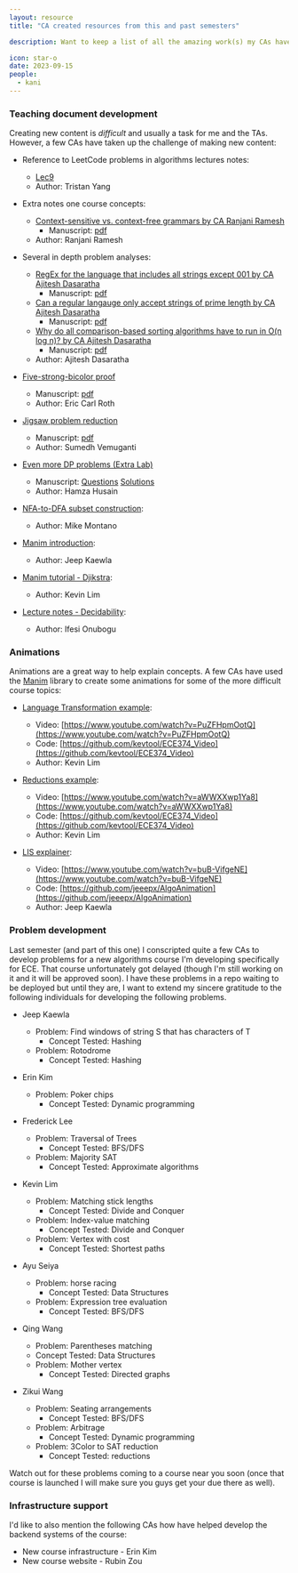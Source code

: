 ```yaml
---
layout: resource
title: "CA created resources from this and past semesters"

description: Want to keep a list of all the amazing work(s) my CAs have have. Some are published here. Some are in reserves  

icon: star-o
date: 2023-09-15
people:
  - kani
---
```


### Teaching document development

Creating new content is *difficult* and usually a task for me and the TAs. However, a few CAs have taken up the challenge of making new content: 



- Reference to LeetCode problems in algorithms lectures notes: 
  - [Lec9](/lectures/Lec09.html)
  - Author: Tristan Yang

- Extra notes one course concepts: 
  - [Context-sensitive vs. context-free grammars by CA Ranjani Ramesh](/lectures/Lec07.html)
    - Manuscript: [pdf](/materials/extra_content/CSGvsCFG_Ranjani.pdf)
  - Author: Ranjani Ramesh

- Several in depth problem analyses: 
  - [RegEx for the language that includes all strings except 001 by CA Ajitesh Dasaratha](/lectures/Lec01.html)
    - Manuscript: [pdf](/materials/extra_content/RegEx_Ajitesh_1.pdf)
  - [Can a regular langauge only accept strings of prime length by CA Ajitesh Dasaratha](/lectures/Lec05.html)
    - Manuscript: [pdf](/materials/extra_content/NonReg_PrimeLang_Ajitesh.pdf)  
  - [Why do all comparison-based sorting algorithms have to run in O(n log n)? by CA Ajitesh Dasaratha](/lectures/Lec09.html)
    - Manuscript: [pdf](/materials/extra_content/Sorting_Lower_Bound_Ajitesh.pdf)
  - Author: Ajitesh Dasaratha

- [Five-strong-bicolor proof](/lectures/Lec21.html)
  - Manuscript: [pdf](/materials/extra_content/five-bicolorable.pdf)
  - Author: Eric Carl Roth

- [Jigsaw problem reduction](/lectures/Lec21.html)
  - Manuscript: [pdf](/materials/extra_content/Jigsaw_Sumedh.pdf)
  - Author: Sumedh Vemuganti

- [Even more DP problems (Extra Lab)](/lectures/Lec13.html)
  - Manuscript: [Questions](/materials/extra_content/lab12-new.pdf) [Solutions](/materials/extra_content/lab12-sol-new.pdf)
  - Author: Hamza Husain

- [NFA-to-DFA subset construction](/resources/SubsetConstruction):
  - Author: Mike Montano

- [Manim introduction](/resources/ManimGuide):
  - Author: Jeep Kaewla

- [Manim tutorial - Djikstra](/resources/ManimGuide2):
  - Author: Kevin Lim

- [Lecture notes - Decidability](/lectures/Lec23.html):
  - Author: Ifesi Onubogu

### Animations 

Animations are a great way to help explain concepts. A few CAs have used the [Manim](https://github.com/3b1b/manim) library to create some animations for some of the more difficult course topics: 

- [Language Transformation example](/lectures/Lec4.html):   
  - Video: [https://www.youtube.com/watch?v=PuZFHpmOotQ](https://www.youtube.com/watch?v=PuZFHpmOotQ)
  - Code: [https://github.com/kevtool/ECE374_Video](https://github.com/kevtool/ECE374_Video)
  - Author: Kevin Lim

- [Reductions example](/lectures/Lec21.html): 
  - Video: [https://www.youtube.com/watch?v=aWWXXwp1Ya8](https://www.youtube.com/watch?v=aWWXXwp1Ya8)
  - Code: [https://github.com/kevtool/ECE374_Video](https://github.com/kevtool/ECE374_Video)
  - Author: Kevin Lim

- [LIS explainer](/lectures/Lec13.html): 
  - Video: [https://www.youtube.com/watch?v=buB-VifgeNE](https://www.youtube.com/watch?v=buB-VifgeNE)
  - Code: [https://github.com/jeeepx/AlgoAnimation](https://github.com/jeeepx/AlgoAnimation)
  - Author: Jeep Kaewla

### Problem development

Last semester (and part of this one) I conscripted quite a few CAs to develop problems for a new algorithms course I'm developing specifically for ECE. That course unfortunately got delayed (though I'm still working on it and it will be approved soon). I have these problems in a repo waiting to be deployed but until they are, I want to extend my sincere gratitude to the following individuals for developing the following problems. 

- Jeep Kaewla
  - Problem: Find windows of string S that has characters of T
    - Concept Tested: Hashing
  - Problem: Rotodrome
    - Concept Tested: Hashing

- Erin Kim
  - Problem: Poker chips
    - Concept Tested: Dynamic programming

- Frederick Lee
  - Problem: Traversal of Trees
    - Concept Tested: BFS/DFS
  - Problem: Majority SAT
    - Concept Tested: Approximate algorithms

- Kevin Lim
  - Problem: Matching stick lengths
    - Concept Tested: Divide and Conquer
  - Problem: Index-value matching
    - Concept Tested: Divide and Conquer
  - Problem: Vertex with cost
    - Concept Tested: Shortest paths

- Ayu Seiya
  - Problem: horse racing
    - Concept Tested: Data Structures
  - Problem: Expression tree evaluation
    - Concept Tested: BFS/DFS

- Qing Wang
  - Problem: Parentheses matching
   - Concept Tested: Data Structures
  - Problem: Mother vertex
    - Concept Tested: Directed graphs 

- Zikui Wang
  - Problem: Seating arrangements 
    - Concept Tested: BFS/DFS
  - Problem: Arbitrage 
    - Concept Tested: Dynamic programming
  - Problem: 3Color to SAT reduction 
    - Concept Tested: reductions

Watch out for these problems coming to a course near you soon (once that course is launched I will make sure you guys get your due there as well).

### Infrastructure support

I'd like to also mention the following CAs how have helped develop the backend systems of the course: 

- New course infrastructure - Erin Kim
- New course website - Rubin Zou